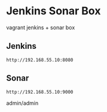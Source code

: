 Jenkins Sonar Box
=================

vagrant jenkins + sonar box

## Jenkins
```
http://192.168.55.10:8080
```

## Sonar
```
http://192.168.55.10:9000
```
admin/admin
